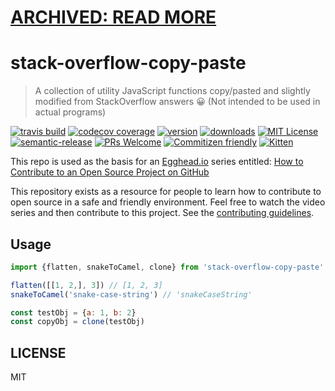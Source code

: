 # [ARCHIVED: READ MORE](https://github.com/eggheadio-github/stack-overflow-copy-paste/issues/257)

# stack-overflow-copy-paste

> A collection of utility JavaScript functions copy/pasted and slightly modified from StackOverflow answers 😀
> (Not intended to be used in actual programs)

[![travis build](https://img.shields.io/travis/eggheadio-github/stack-overflow-copy-paste.svg?style=flat-square)](https://travis-ci.org/eggheadio-github/stack-overflow-copy-paste)
[![codecov coverage](https://img.shields.io/codecov/c/github/eggheadio-github/stack-overflow-copy-paste.svg?style=flat-square)](https://codecov.io/github/eggheadio-github/stack-overflow-copy-paste)
[![version](https://img.shields.io/npm/v/stack-overflow-copy-paste.svg?style=flat-square)](http://npm.im/stack-overflow-copy-paste)
[![downloads](https://img.shields.io/npm/dm/stack-overflow-copy-paste.svg?style=flat-square)](http://npm-stat.com/charts.html?package=stack-overflow-copy-paste&from=2015-08-01)
[![MIT License](https://img.shields.io/npm/l/stack-overflow-copy-paste.svg?style=flat-square)](http://opensource.org/licenses/MIT)
[![semantic-release](https://img.shields.io/badge/%20%20%F0%9F%93%A6%F0%9F%9A%80-semantic--release-e10079.svg?style=flat-square)](https://github.com/semantic-release/semantic-release)
[![PRs Welcome](https://img.shields.io/badge/prs-welcome-brightgreen.svg?style=flat-square)](http://makeapullrequest.com)
[![Commitizen friendly](https://img.shields.io/badge/commitizen-friendly-brightgreen.svg?style=flat-square)](http://commitizen.github.io/cz-cli/)
[![Kitten](https://img.shields.io/badge/commitizen-friendly-brightgreen.svg?style=flat-square)](https://google.com)

This repo is used as the basis for an [Egghead.io](https://egghead.io) series entitled: [How to Contribute to an Open Source Project on GitHub](https://egghead.io/series/how-to-contribute-to-an-open-source-project-on-github)

This repository exists as a resource for people to learn how to contribute to open source in a safe and friendly environment. Feel free to watch the video series and then contribute to this project. See the [contributing guidelines](https://github.com/eggheadio-github/stack-overflow-copy-paste/blob/master/CONTRIBUTING.md).

## Usage

```javascript
import {flatten, snakeToCamel, clone} from 'stack-overflow-copy-paste'

flatten([[1, 2,], 3]) // [1, 2, 3]
snakeToCamel('snake-case-string') // 'snakeCaseString'

const testObj = {a: 1, b: 2}
const copyObj = clone(testObj)
```

## LICENSE

MIT

